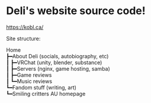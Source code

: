 # Deli's website source code!

https://kobl.ca/


Site structure:

Home<br>
┣━About Deli (socials, autobiography, etc)<br>
┃ ┣━VRChat (unity, blender, substance)<br>
┃ ┣━Servers (nginx, game hosting, samba)<br>
┃ ┣━Game reviews<br>
┃ ┗━Music reviews<br>
┗━Fandom stuff (writing, art)<br>
  ┗━Smiling critters AU homepage<br>